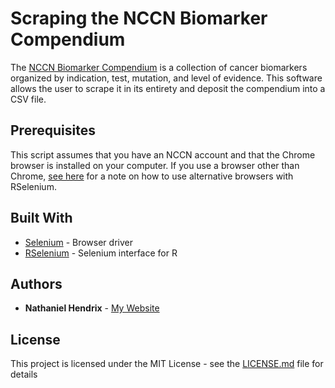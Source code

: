 # Scraping the NCCN Biomarker Compendium

The [NCCN Biomarker Compendium](https://www.nccn.org/professionals/biomarkers/content/) is a collection of cancer biomarkers organized by indication, test, mutation, and level of evidence. This software allows the user to scrape it in its entirety and deposit the compendium into a CSV file. 

## Prerequisites

This script assumes that you have an NCCN account and that the Chrome browser is installed on your computer. If you use a browser other than Chrome, [see here](https://cran.r-project.org/web/packages/RSelenium/vignettes/RSelenium-basics.html#rsdriver) for a note on how to use alternative browsers with RSelenium.

## Built With

* [Selenium](http://www.seleniumhq.org/) - Browser driver
* [RSelenium](https://cran.r-project.org/web/packages/RSelenium/vignettes/RSelenium-basics.html) - Selenium interface for R

## Authors

* **Nathaniel Hendrix** - [My Website](https://nathanielhendrix.com)

## License

This project is licensed under the MIT License - see the [LICENSE.md](LICENSE.md) file for details


